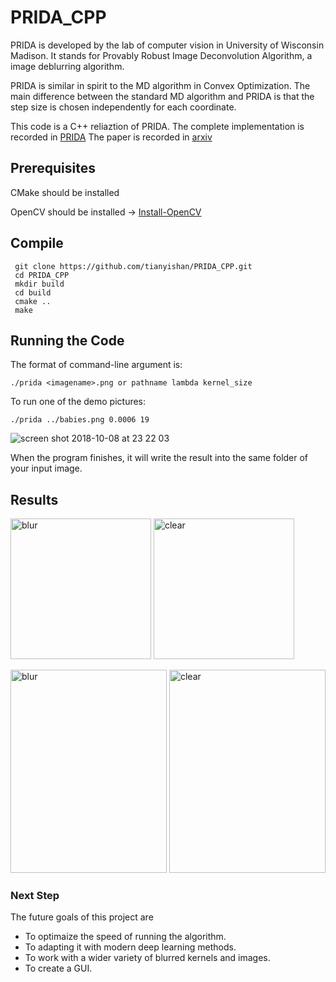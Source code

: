 
# PRIDA_CPP

PRIDA is developed by the lab of computer vision in University of Wisconsin Madison. It stands for Provably Robust Image Deconvolution Algorithm, a image deblurring algorithm. 

PRIDA is similar in spirit to the MD algorithm in Convex Optimization. The main difference between the standard MD algorithm and PRIDA is that the step size is chosen independently for each coordinate. 

This code is a C++ reliaztion of PRIDA. The complete implementation is recorded in [PRIDA](https://github.com/sravi-uwmadison/prida) The paper is recorded in [arxiv](https://arxiv.org/abs/1803.08137)

## Prerequisites

CMake should be installed 

OpenCV should be installed -> [Install-OpenCV](https://github.com/jayrambhia/Install-OpenCV)

## Compile 
```script
 git clone https://github.com/tianyishan/PRIDA_CPP.git
 cd PRIDA_CPP
 mkdir build
 cd build 
 cmake ..
 make
```
## Running the Code
The format of command-line argument is:

    ./prida <imagename>.png or pathname lambda kernel_size

To run one of the demo pictures: 

    ./prida ../babies.png 0.0006 19

![screen shot 2018-10-08 at 23 22 03](https://user-images.githubusercontent.com/14845016/46646664-0450e500-cb51-11e8-88f5-e08545ef122b.png)

    
When the program finishes, it will write the result into the same folder of your input image.  
## Results  
<img width="225" height="225" alt="blur" src="https://user-images.githubusercontent.com/14845016/46645893-b33ef200-cb4c-11e8-8e3d-ab759df584b7.png"> <img width="225" height="225" alt="clear" src="https://user-images.githubusercontent.com/14845016/46645894-b33ef200-cb4c-11e8-875d-f1022e7306d6.png">

<img width="250" height="325" alt="blur" src="https://user-images.githubusercontent.com/14845016/46645944-f39e7000-cb4c-11e8-820c-1be5f2d5409a.png"> <img width="250" height="325" alt="clear" src="https://user-images.githubusercontent.com/14845016/46645945-f5683380-cb4c-11e8-8136-80524e4c5a4a.png">


### Next Step

The future goals of this project are 
- To optimaize the speed of running the algorithm. 
- To adapting it with modern deep learning methods.
- To work with a wider variety of blurred kernels and images.
- To create a GUI.
